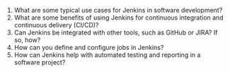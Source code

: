 

1. What are some typical use cases for Jenkins in software development?
2. What are some benefits of using Jenkins for continuous integration and continuous delivery (CI/CD)?
3. Can Jenkins be integrated with other tools, such as GitHub or JIRA? If so, how?
4. How can you define and configure jobs in Jenkins? 
5. How can Jenkins help with automated testing and reporting in a software project?